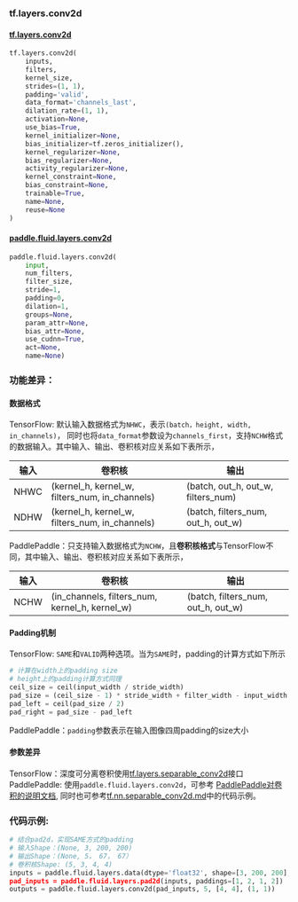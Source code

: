 
### tf.layers.conv2d

#### [tf.layers.conv2d](https://www.tensorflow.org/api_docs/python/tf/layers/conv2d)
``` python
tf.layers.conv2d(
    inputs,
    filters,
    kernel_size,
    strides=(1, 1),
    padding='valid',
    data_format='channels_last',
    dilation_rate=(1, 1),
    activation=None,
    use_bias=True,
    kernel_initializer=None,
    bias_initializer=tf.zeros_initializer(),
    kernel_regularizer=None,
    bias_regularizer=None,
    activity_regularizer=None,
    kernel_constraint=None,
    bias_constraint=None,
    trainable=True,
    name=None,
    reuse=None
)
```

#### [paddle.fluid.layers.conv2d](http://paddlepaddle.org/documentation/docs/zh/1.3/api_cn/layers_cn.html#paddle.fluid.layers.conv2d)
``` python
paddle.fluid.layers.conv2d(
    input, 
    num_filters, 
    filter_size, 
    stride=1, 
    padding=0, 
    dilation=1, 
    groups=None, 
    param_attr=None, 
    bias_attr=None, 
    use_cudnn=True, 
    act=None, 
    name=None)
```

### 功能差异：

#### 数据格式

TensorFlow: 默认输入数据格式为`NHWC`，表示`(batch，height, width, in_channels)`， 同时也将`data_format`参数设为`channels_first`，支持`NCHW`格式的数据输入。其中输入、输出、卷积核对应关系如下表所示，

| 输入 | 卷积核 | 输出 |
|--------------------|-------------------|------------------|
|NHWC | (kernel_h, kernel_w, filters_num, in_channels)| (batch, out_h, out_w, filters_num)|
|NDHW | (kernel_h, kernel_w, filters_num, in_channels) | (batch, filters_num, out_h, out_w)|

PaddlePaddle：只支持输入数据格式为`NCHW`，且**卷积核格式**与TensorFlow不同，其中输入、输出、卷积核对应关系如下表所示，

| 输入 | 卷积核 | 输出 |
|--------------------|-------------------|------------------|
|NCHW | (in_channels, filters_num, kernel_h, kernel_w) | (batch, filters_num, out_h, out_w)|

#### Padding机制
TensorFlow: `SAME`和`VALID`两种选项。当为`SAME`时，padding的计算方式如下所示
```python
# 计算在width上的padding size
# height上的padding计算方式同理
ceil_size = ceil(input_width / stride_width)
pad_size = (ceil_size - 1) * stride_width + filter_width - input_width
pad_left = ceil(pad_size / 2)
pad_right = pad_size - pad_left
```
PaddlePaddle：`padding`参数表示在输入图像四周padding的size大小

#### 参数差异
TensorFlow：深度可分离卷积使用[tf.layers.separable_conv2d](https://www.tensorflow.org/api_docs/python/tf/layers/separable_conv2d)接口  
PaddlePaddle: 使用`paddle.fluid.layers.conv2d`，可参考
[PaddlePaddle对卷积的说明文档](http://paddlepaddle.org/documentation/docs/zh/1.3/api_guides/low_level/layers/conv.html), 同时也可参考[tf.nn.separable_conv2d.md](tf.nn.separable_conv2d.md)中的代码示例。

### 代码示例:
```python
# 结合pad2d，实现SAME方式的padding
# 输入Shape：(None, 3, 200, 200)
# 输出Shape：(None, 5， 67， 67）
# 卷积核Shape: (5, 3, 4, 4)
inputs = paddle.fluid.layers.data(dtype='float32', shape=[3, 200, 200], name='inputs)
pad_inputs = paddle.fluid.layers.pad2d(inputs, paddings=[1, 2, 1, 2])
outputs = paddle.fluid.layers.conv2d(pad_inputs, 5, [4, 4], (1, 1))
